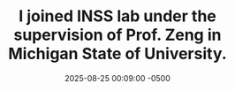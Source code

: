 ---
title: I joined INSS lab under the supervision of Prof. Zeng in Michigan State of University.
date: 2025-08-25 00:09:00 -0500
---